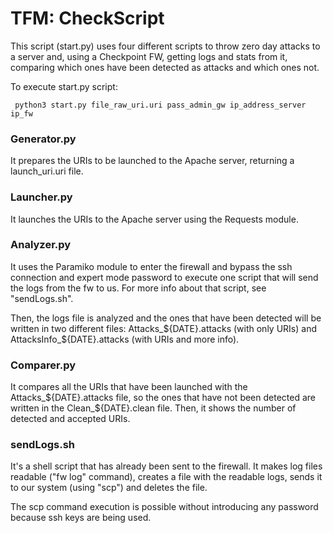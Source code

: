 # TFM: CheckScript

This script (start.py) uses four different scripts to throw zero day attacks to a server and, using a Checkpoint FW, getting logs and stats from it, comparing which ones have been detected as attacks and which ones not.

To execute start.py script:

``` python3 start.py file_raw_uri.uri pass_admin_gw ip_address_server ip_fw```

### Generator.py
It prepares the URIs to be launched to the Apache server, returning a launch_uri.uri file.

### Launcher.py
It launches the URIs to the Apache server using the Requests module.

### Analyzer.py
It uses the Paramiko module to enter the firewall and bypass the ssh connection and expert mode password to execute one script that will send the logs from the fw to us. For more info about that script, see "sendLogs.sh". 

Then, the logs file is analyzed and the ones that have been detected will be written in two different files: Attacks_${DATE}.attacks (with only URIs) and AttacksInfo_${DATE}.attacks (with URIs and more info).

### Comparer.py
It compares all the URIs that have been launched with the Attacks_${DATE}.attacks file, so the ones that have not been detected are written in the Clean_${DATE}.clean file. Then, it shows the number of detected and accepted URIs.

### sendLogs.sh
It's a shell script that has already been sent to the firewall. It makes log files readable ("fw log" command), creates a file with the readable logs, sends it to our system (using "scp") and deletes the file. 

The scp command execution is possible without introducing any password because ssh keys are being used.
